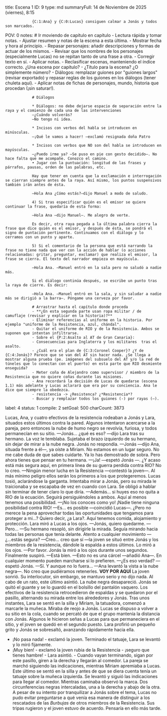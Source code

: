 title:          Escena 1
ID:             9
type:           md
summaryFull:    14 de Noviembre de 2025 (viernes), 8:15
                
                {C:1:Ana} y {C:0:Lucas} consiguen calmar a Jonás y todos son marcados.
POV:            0
notes:          # Ir moviendo de capítulo en capítulo
                - Lectura rápida y tomar notas.
                - Ajustar resumen y notas de la escena a esta última.
                - Mostrar fecha y hora al principio.
                - Repasar personajes: añadir descripciones y formas de actuar de los mismos.
                - Revisar que los nombres de los personajes (especialmente Lucas) no se repitan tanto de una frase a otra.
                - Corregir texto en sí.
                - Aplicar notas.
                - Reclasificar escenas, manteniendo el índice correcto. ¿Una escena por capítulo?
                - ¿Título para la escena? ¿O simplemente número?
                - Diálogos: remplazar guiones por "guiones largos" (revisar exportado) y repasar reglas de los guiones en los diálogos (tener chuleta aquí).
                - Aplicar notas de fichas de personajes, mundo, historia que procedan (¡sin saturar!).
                
                # Diálogos
                
                * Diálogos: no debe dejarse espacio de separación entre la raya y el comienzo de cada una de las intervenciones
                —¿Cuándo volverás?
                —No tengo ni idea.
                
                * Incisos con verbos del habla se introducen en minúsculas.
                —¡Qué le vamos a hacer! —exclamó resignada doña Patro
                
                * Incisos con verbos que NO son del habla se introducen en mayúsculas.
                —¿Puedo irme ya? —Se puso en pie con gesto decidido—. No hace falta que me acompañe. Conozco el camino.
                • Jugar con la puntuación: longitud de las frases y párrafos, pausas, orden de las palabras, etc.
                
                Hay que tener en cuenta que la exclamación e interrogación se cierran siempre antes de la raya. Así mismo, los puntos suspensivos también irán antes de ésta.
                
                —Hola Ana ¿Cómo estás?—dijo Manuel a modo de saludo.
                
                4) Si tras especificar quién es el emisor se quiere continuar la frase, quedaría de esta forma:
                
                —Hola Ana —dijo Manuel—. Me alegro de verte.
                
                Es decir, otra raya pegada a la última palabra cierra la frase que dice quién es el emisor, y después de ésta, se pondrá el signo de puntación pertinente. Continuamos con el diálogo y lo cerramos con un punto y aparte.
                
                5) Si el comentario de la persona que está narrando la frase no tiene nada que ver con la acción de hablar (o acciones relacionadas: gritar, preguntar, exclamar) que realiza el emisor, la frase se cierra. El texto del narrador empieza en mayúscula.
                
                —Hola Ana. —Manuel entró en la sala pero no saludó a nadie más.
                
                Si el diálogo continúa después, se escribe un punto tras la raya de cierre. Es decir:
                
                —Hola Ana. —Manuel entró en la sala, y sin saludar a nadie más se dirigió a la barra—. Póngame una cerveza por favor.
                
                # Arrastrar hasta el capítulo donde proceda
                - **¿En esta segunda parte usan ropa militar / de camuflaje (revisar y explicar en la historia)?**
                - Eliminar referencias al uniforme en la historia. Por ejemplo "uniforme de la Resistencia, azul, chándal".
                - Quitar el uniforme de RIO y de la Resistencia. Ambos se suponen que intentan infiltrarse.
                - Sobre el {P:2:Asalto al AT de Gran Canaria}:
                - Consecuencias para Inglaterra y los militares  tras el asalto.
                - ¿Cuál era el plan de {C:3:Coronel Cooper}? ¿Y de {C:4:Jonás}? Parece que se van del AT sin hacer nada. ¿Se llega a mostrar alguna prueba (pe. imágenes del subsuelo del AT y/o la red de túneles que lo conectan con el puerto) en esta parte que RIO desmiente enseguida?
                - Meter coña de Alejandro como supervisor / miembro de la Resistencia que no quiere coñas durante las misiones.
                - Ana recordará la decisión de Lucas de quedarse (escena 1.1) más adelante y Lucas aclarará que era por su conciencia. Ana le dice que siempre la obedezca.
                - resistencia -> ¿Resistenca? ¿*Resistencia*?
                - Buscar y remplazar todos los guiones (-) por rayas (—).
label:          4
status:         1
compile:        2
setGoal:        500
charCount:      3873


Lucas, Ana, y cuatro efectivos de la resistencia rodeaban a Jonás y Lara, situados estos últimos contra la pared. Algunos intentaron acercarse a la pareja, pero entonces la nube de humo negro se revolvía, furiosa, y todos permanecían en su sitio.
—Jonás... ¿qué es eso? —dijo Lara tras su hermano.
La voz le temblaba. Sujetaba el brazo izquierdo de su hermano, sin dejar de mirar a la nube negra.
Jonás no respondía.
—Jonás —dijo Ana, situada frente a él—, ya oíste a Miriam. No estamos en un lugar seguro. No me cabe duda de que sabes cuidarte. Ya lo has demostrado de sobra. Pero ahora tienes que pensar en tu hermana.
—¡Ja! —espetó Jonás —. ¿Y acaso está más segura aquí, en primera línea de su guerra perdida contra RIO? No lo creo.
—Ningún menor lucha en la Resistencia —contestó la joven—. Al más mínimo peligro ellos serán los primeros a los que protegeremos.
Lucas tosió, aclarándose la garganta. Intentaba mirar a Jonás, pero su mirada le traicionaba y se escapaba de vez en cuando con Lara. Se obligó a hablar sin terminar de tener claro lo que diría.
—Además... si huyes eso no quita a RIO de la ecuación. Seguirá persiguiéndoles a ambos. Aquí al menos tenemos una posibilidad.
—¡No los conoces como yo! ¡Nadie tiene ninguna posibilidad contra RIO!
—Es... es posible —coincidió Lucas—. ¿Pero no merece la pena aprovechar todas las oportunidades que tengamos para proteger a mi...? Quiero decir, ¿a Lara?. Aquí tenemos comida, alojamiento y protección.
Lara miró a Lucas a los ojos.
—Jonás, quiero quedarme.
—Pero... —Su hermano resopló, sin dirigirle la mirada. Seguía mirando hacia todas las personas que tenía delante. Atento a cualquier movimiento — ¿...estás segura?
—Creo... creo que sí —la joven se situó entre Jonás y los miembros de la resistencia, dándole la espalda a estos últimos. Lo miró a los ojos. —Por favor.
Jonás la miró a los ojos durante unos segundos. Finalmente suspiró.
—Está bien.
—Esto no es una cárcel —añadió Ana—. En cualquier momento pueden marcharse si lo prefieren.
—¿Es eso verdad? —espetó Jonás.
—Sí. Y aunque no lo fuera... —Ana levantó la vista a la nube negra—. No creo que pudiéramos retenerles.
**VOY POR AQUÍ**
La joven sonrió. Su interlocutor, sin embargo, se mantuvo serio y no dijo nada. Al cabo de un rato, este último asintió.
La nube negra desapareció. Jonás se quitó el guante y se lo guardó en el bolsillo del pantalón vaquero. Los efectivos de la resistencia retrocedieron de espaldas y se quedaron por el pasillo, alternando su mirada entre los alrededores y Jonás.
Tras unos instantes, Lara se sentó en la silla y Miriam, la tatuadora, comenzó a marcarle la muñeca. Miraba de reojo a Jonás.
Lucas se dispuso a volver a su sitio en la cola, cuando se percató de que el grupo mantenía la distancia con Jonás.  Algunos le hicieron señas a Lucas para que permaneciera en el sitio, y el joven se quedó en el segundo puesto.
Lara profirió un pequeño grito y Jonás se sobresaltó, avanzando rápidamente hacia ella.
- ¡No pasa nada! - exclamó la joven.
Terminado el tatuaje, Lara se levantó y lo miró fijamente.
- ¡Muy bien! - exclamó la joven rubia de la Resistencia - ¡seguro que tienes hambre! - Lara asintió. - Cuando vayan terminando, sigan por este pasillo, giren a la derecha y llegarán al comedor.
La pareja se marchó siguiendo las indicaciones, mientras Miriam apremiaba a Lucas. Este último se sentó en la silla y antes de que se diera cuenta tenía un tatuaje sobre la muñeca izquierda.
Se levantó y siguió las indicaciones para llegar al comedor. Mientras caminaba observó la marca. Dos circunferencias negras intercaladas, una a la derecha y abajo de la otra.
A pesar de su intento por tranquilizar a Jonás sobre el tema, Lucas no pudo evitar preguntarse a qué venía esa manera de distinguir a los rescatados de las *Burbujas* de otros miembros de la Resistencia.
Sus tripas rugieron y el joven estuvo de acuerdo. Pensaría en ello más tarde.